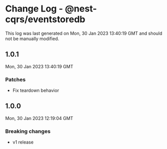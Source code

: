 # Change Log - @nest-cqrs/eventstoredb

This log was last generated on Mon, 30 Jan 2023 13:40:19 GMT and should not be manually modified.

## 1.0.1

Mon, 30 Jan 2023 13:40:19 GMT

### Patches

- Fix teardown behavior

## 1.0.0

Mon, 30 Jan 2023 12:19:04 GMT

### Breaking changes

- v1 release
